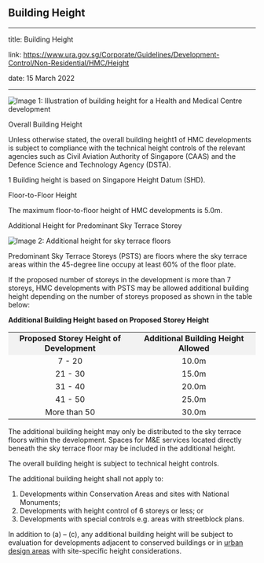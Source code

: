 ## Building Height
---
title: Building Height

link: https://www.ura.gov.sg/Corporate/Guidelines/Development-Control/Non-Residential/HMC/Height

date: 15 March 2022

---


![Image 1: Illustration of building height for a Health and Medical Centre development](https://www.ura.gov.sg/-/media/Corporate/Guidelines/Development-control/Others/HMC01_Building_Height.jpg?h=100%25&w=100%25)



Overall Building Height

Unless otherwise stated, the overall building height1 of HMC developments is subject to compliance with the technical height controls of the relevant agencies such as Civil Aviation Authority of Singapore (CAAS) and the Defence Science and Technology Agency (DSTA).

1 Building height is based on Singapore Height Datum (SHD).

Floor-to-Floor Height

The maximum floor-to-floor height of HMC developments is 5.0m.

Additional Height for Predominant Sky Terrace Storey

![Image 2: Additional height for sky terrace floors](https://www.ura.gov.sg/-/media/Corporate/Guidelines/Development-control/Commercial/C04_Additional_Height_for_Sky_Terrace_Floors.jpg?h=100%25&w=100%25)



Predominant Sky Terrace Storeys (PSTS) are floors where the sky terrace areas within the 45-degree line occupy at least 60% of the floor plate.

If the proposed number of storeys in the development is more than 7 storeys, HMC developments with PSTS may be allowed additional building height depending on the number of storeys proposed as shown in the table below:

**Additional Building Height based on Proposed Storey Height**

<table><tbody><tr><td style="text-align: center; vertical-align: middle; background-color: #f2f2f2; width: 50%;"><strong>Proposed Storey Height of Development</strong></td><td style="text-align: center; vertical-align: middle; background-color: #f2f2f2; width: 50%;"><strong>Additional Building Height Allowed</strong></td></tr><tr><td style="text-align: center; vertical-align: middle;">7 - 20</td><td style="text-align: center; vertical-align: middle;">10.0m</td></tr><tr><td style="text-align: center; vertical-align: middle;">21 - 30</td><td style="text-align: center; vertical-align: middle;">15.0m</td></tr><tr><td style="text-align: center; vertical-align: middle;">31 - 40</td><td style="text-align: center; vertical-align: middle;">20.0m</td></tr><tr><td style="text-align: center; vertical-align: middle;">41 - 50</td><td style="text-align: center; vertical-align: middle;">25.0m</td></tr><tr><td style="text-align: center; vertical-align: middle;">More than 50</td><td style="text-align: center; vertical-align: middle;">30.0m</td></tr></tbody></table>

  
The additional building height may only be distributed to the sky terrace floors within the development. Spaces for M&E services located directly beneath the sky terrace floor may be included in the additional height.

The overall building height is subject to technical height controls.

The additional building height shall not apply to:

1.  Developments within Conservation Areas and sites with National Monuments;
2.  Developments with height control of 6 storeys or less; or
3.  Developments with special controls e.g. areas with streetblock plans.

In addition to (a) – (c), any additional building height will be subject to evaluation for developments adjacent to conserved buildings or in [urban design areas](https://www.ura.gov.sg/Corporate/Guidelines/Urban-Design) with site-specific height considerations.



